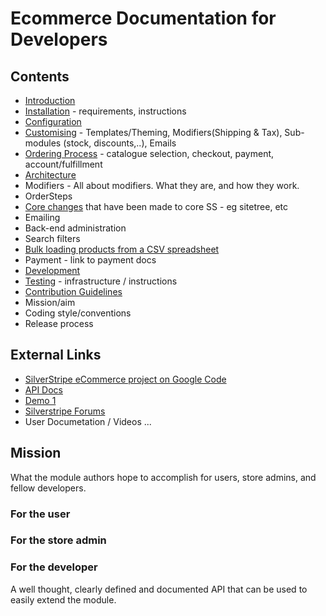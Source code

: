 # Ecommerce Documentation for Developers

## Contents

* [Introduction](Introduction)
* [Installation](Installation) - requirements, instructions
* [Configuration](Configuration)
* [Customising](Customising) - Templates/Theming, Modifiers(Shipping & Tax), Sub-modules (stock, discounts,..), Emails
* [Ordering Process](OrderProcess) - catalogue selection, checkout, payment, account/fulfillment
* [Architecture](Architecture)
 * Modifiers - All about modifiers. What they are, and how they work.
 * OrderSteps
 * [Core changes](CoreChanges) that have been made to core SS - eg sitetree, etc
* Emailing
* Back-end administration
 * Search filters
 * [Bulk loading products from a CSV spreadsheet](BulkLoading)
* Payment - link to payment docs
* [Development](Development)
 * [Testing](Testing) - infrastructure / instructions
 * [Contribution Guidelines](Contributing)
 * Mission/aim
 * Coding style/conventions
 * Release process
 
## External Links

* [SilverStripe eCommerce project on Google Code](http://code.google.com/p/silverstripe-ecommerce/)
* [API Docs](http://www.incharge.co.uk/ss-ecommerce-doc/)
* [Demo 1](http://ecommerce-demo.burnbright.co.nz/)
* [Silverstripe Forums](http://silverstripe.org/e-commerce-module-forum/)
* User Documetation / Videos ...

## Mission
What the module authors hope to accomplish for users, store admins, and fellow developers.
### For the user

### For the store admin

### For the developer
A well thought, clearly defined and documented API that can be used to easily extend the module.
